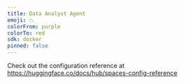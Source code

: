 ```yaml
---
title: Data Analyst Agent
emoji: 📉
colorFrom: purple
colorTo: red
sdk: docker
pinned: false
---
```


Check out the configuration reference at https://huggingface.co/docs/hub/spaces-config-reference

